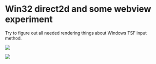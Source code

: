# Win32 direct2d and some webview experiment

Try to figure out all needed rendering things about Windows TSF input method.

![](https://s2.loli.net/2025/03/20/4ZdbHLWAeBJOqIo.png)

![](https://s2.loli.net/2025/03/24/n1X7RZr9LjEWO23.png)
